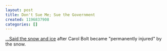 ```yaml
---
layout: post
title: Don't Sue Me; Sue the Government
created: 1196837908
categories: []
---
```

[...Said the snow and ice](http://today.reuters.com/news/articlenews.aspx?type=oddlyEnoughNews&storyid=2007-12-04T131410Z_01_N04482294_RTRUKOC_0_US-FALL.xml) after Carol Bolt became "permanently injured" by the snow.
